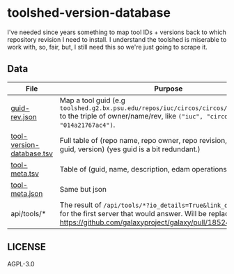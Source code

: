 # toolshed-version-database

I've needed since years something to map tool IDs + versions back to which repository revision I need to install. I understand the toolshed is miserable to work with, so, fair, but, I still need this so we're just going to scrape it.

## Data

File | Purpose
--- | ---
[guid-rev.json](guid-rev.json) | Map a tool guid (e.g `toolshed.g2.bx.psu.edu/repos/iuc/circos/circos/0.69.8+galaxy1` to the triple of owner/name/rev, like `("iuc", "circos", "014a21767ac4")`.
[tool-version-database.tsv](tool-version-database.tsv) | Full table of (repo name, repo owner, repo revision, tool name, tool guid, version) (yes guid is a bit redundant.)
[tool-meta.tsv](tool-meta.tsv) | Table of (guid, name, description, edam operations, edam topics)
[tool-meta.json](tool-meta.json) | Same but json
api/tools/* | The result of `/api/tools/*?io_details=True&link_details=False` for the first server that would answer. Will be replaced by https://github.com/galaxyproject/galaxy/pull/18524

## LICENSE

AGPL-3.0

